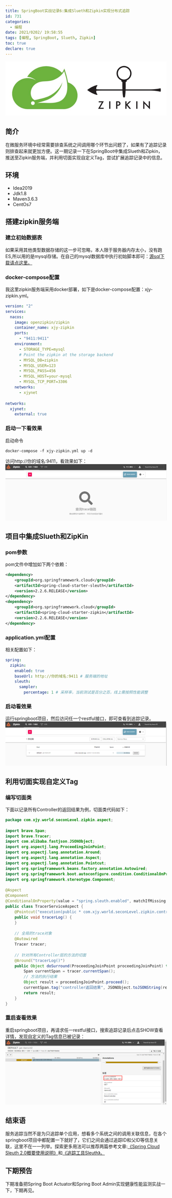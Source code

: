 ```yaml
---
title: SpringBoot实战记录6:集成Slueth和Zipkin实现分布式追踪
id: 731
categories:
  - 编程
date: 2021/0202/ 19:58:55        
tags: [编程, SpringBoot, Slueth, Zipkin]
toc: true
declare: true
---
```


![img](/img/xjy/p74000.png)<br/>

## 简介

在微服务环境中经常需要排查系统之间调用哪个环节出问题了，如果有了追踪记录则排查起来就更加方便。这一期记录一下在SpringBoot中集成Slueth和Zipkin，推送至Zipkin服务端，并利用切面实现自定义Tag，尝试扩展追踪记录中的信息。<!--more-->

## 环境

+ Idea2019
+ Jdk1.8
+ Maven3.6.3
+ CentOs7

## 搭建zipkin服务端
### 建立初始数据表
如果采用其他类型数据存储的这一步可忽略，本人限于服务器内存太小，没有跑ES,所以用的是mysql存储。在自己的mysql数据库中执行初始脚本即可：[源sql下载请点这里。](https://github.com/openzipkin/zipkin/tree/master/zipkin-storage/mysql-v1/src/main/resources)

### docker-compose配置
我这里zipkin服务端采用docker部署，如下是docker-compose配置：xjy-zipkin.yml。
``` yml
version: "2"
services:
  nacos:
    image: openzipkin/zipkin
    container_name: xjy-zipkin
    ports:
      - "9411:9411"
    environment:
      - STORAGE_TYPE=mysql
      # Point the zipkin at the storage backend
      - MYSQL_DB=zipkin
      - MYSQL_USER=123
      - MYSQL_PASS=456
      - MYSQL_HOST=your-mysql
      - MYSQL_TCP_PORT=3306
    networks:
      - xjynet

networks:
  xjynet:
    external: true
```

### 启动一下看效果
启动命令
``` shell
docker-compose -f xjy-zipkin.yml up -d
```
访问http://你的域名:9411，看效果如下：
![img](/img/xjy/p74001.png)


## 项目中集成Slueth和ZipKin

### pom参数
pom文件中增加如下两个依赖：
``` xml
<dependency>
    <groupId>org.springframework.cloud</groupId>
    <artifactId>spring-cloud-starter-sleuth</artifactId>
    <version>2.2.6.RELEASE</version>
</dependency>
<dependency>
    <groupId>org.springframework.cloud</groupId>
    <artifactId>spring-cloud-starter-zipkin</artifactId>
    <version>2.2.6.RELEASE</version>
</dependency>
```
### application.yml配置
相关配置如下：
``` yml
spring: 
  zipkin:
    enabled: true
    baseUrl: http://你的域名:9411 # 服务端的地址
    sleuth:
      sampler:
        percentage: 1 # 采样率，当前测试是百分之百，线上需按照性能调整
```
### 启动看效果
运行springboot项目，然后访问任一个restful接口，即可查看到追踪记录。
![img](/img/xjy/p74002.png)

## 利用切面实现自定义Tag

### 编写切面类
下面以记录所有Controller的返回结果为例，切面类代码如下：
``` java
package com.xjy.world.seconLevel.zipkin.aspect;

import brave.Span;
import brave.Tracer;
import com.alibaba.fastjson.JSONObject;
import org.aspectj.lang.ProceedingJoinPoint;
import org.aspectj.lang.annotation.Around;
import org.aspectj.lang.annotation.Aspect;
import org.aspectj.lang.annotation.Pointcut;
import org.springframework.beans.factory.annotation.Autowired;
import org.springframework.boot.autoconfigure.condition.ConditionalOnProperty;
import org.springframework.stereotype.Component;

@Aspect
@Component
@ConditionalOnProperty(value = "spring.sleuth.enabled", matchIfMissing = false)
public class TracerServiceAspect {
    @Pointcut("execution(public * com.xjy.world.seconLevel.zipkin.controller..*.*(..))")
    public void tracerLog() {
    }

    // 全局的trace对象
    @Autowired
    Tracer tracer;

    // 针对所有Controller层的方法的切面
    @Around("tracerLog()")
    public Object doSurround(ProceedingJoinPoint proceedingJoinPoint) throws Throwable {
        Span currentSpan = tracer.currentSpan();
        // 方法的执行结果
        Object result = proceedingJoinPoint.proceed();
        currentSpan.tag("controller返回结果", JSONObject.toJSONString(result));
        return result;
    }
}
```

### 重启查看效果

重启springboot项目，再请求任一restful接口，搜索追踪记录后点击SHOW查看详情，发现自定义的Tag信息已被记录：
![img](/img/xjy/p74003.png)


## 结束语
服务追踪当然不是为只追踪单个应用，想看多个系统之间的调用关联信息，在各个springboot项目中都配置一下就好了，它们之间会通过追踪ID和父ID等信息关联，这里不在一一列举。探索更多用法可以推荐两篇参考文章:[《Spring Cloud Sleuth 2.0概要使用说明》](https://blog.btstream.net/post/2019-01-14-spring-cloud-sleuth-2.0%E6%A6%82%E8%A6%81%E4%BD%BF%E7%94%A8%E8%AF%B4%E6%98%8E/)和[《追踪工具Sleuth》。](https://www.dazhuanlan.com/2019/10/11/5da08f2d75b90/)

## 下期预告
下期准备把Spring Boot Actuator和Spring Boot Admin实现健康性能监测实战一下，下期再见。